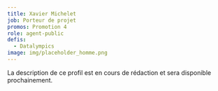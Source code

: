 ```yaml
---
title: Xavier Michelet
job: Porteur de projet
promos: Promotion 4
role: agent-public
defis:
  - Datalympics
image: img/placeholder_homme.png
---
```

La description de ce profil est en cours de rédaction et sera disponible prochainement.